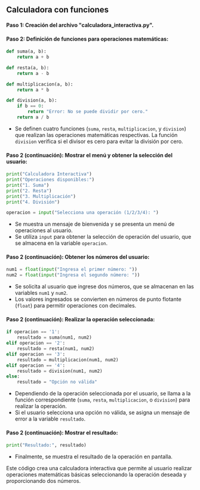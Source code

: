 ## Calculadora con funciones

#### Paso 1: Creación del archivo "calculadora_interactiva.py".

#### Paso 2: Definición de funciones para operaciones matemáticas:

```python
def suma(a, b):
    return a + b

def resta(a, b):
    return a - b

def multiplicacion(a, b):
    return a * b

def division(a, b):
    if b == 0:
        return "Error: No se puede dividir por cero."
    return a / b
```

- Se definen cuatro funciones (`suma`, `resta`, `multiplicacion`, y `division`) que realizan las operaciones matemáticas respectivas. La función `division` verifica si el divisor es cero para evitar la división por cero.

#### Paso 2 (continuación): Mostrar el menú y obtener la selección del usuario:

```python
print("Calculadora Interactiva")
print("Operaciones disponibles:")
print("1. Suma")
print("2. Resta")
print("3. Multiplicación")
print("4. División")

operacion = input("Selecciona una operación (1/2/3/4): ")
```

- Se muestra un mensaje de bienvenida y se presenta un menú de operaciones al usuario.
- Se utiliza `input` para obtener la selección de operación del usuario, que se almacena en la variable `operacion`.

#### Paso 2 (continuación): Obtener los números del usuario:

```python
num1 = float(input("Ingresa el primer número: "))
num2 = float(input("Ingresa el segundo número: "))
```

- Se solicita al usuario que ingrese dos números, que se almacenan en las variables `num1` y `num2`.
- Los valores ingresados se convierten en números de punto flotante (`float`) para permitir operaciones con decimales.

#### Paso 2 (continuación): Realizar la operación seleccionada:

```python
if operacion == '1':
    resultado = suma(num1, num2)
elif operacion == '2':
    resultado = resta(num1, num2)
elif operacion == '3':
    resultado = multiplicacion(num1, num2)
elif operacion == '4':
    resultado = division(num1, num2)
else:
    resultado = "Opción no válida"
```

- Dependiendo de la operación seleccionada por el usuario, se llama a la función correspondiente (`suma`, `resta`, `multiplicacion`, o `division`) para realizar la operación.
- Si el usuario selecciona una opción no válida, se asigna un mensaje de error a la variable `resultado`.

#### Paso 2 (continuación): Mostrar el resultado:

```python
print("Resultado:", resultado)
```

- Finalmente, se muestra el resultado de la operación en pantalla.

Este código crea una calculadora interactiva que permite al usuario realizar operaciones matemáticas básicas seleccionando la operación deseada y proporcionando dos números.
